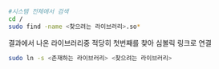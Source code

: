 

```bash
#시스템 전체에서 검색
cd /
sudo find -name <찾으려는 라이브러리>.so*
```
결과에서 나온 라이브러리중 적당히 첫번째를 찾아 심볼릭 링크로 연결
```bash
sudo ln -s <존재하는 라이브러리> <찾으려는 라이브러리>
```
